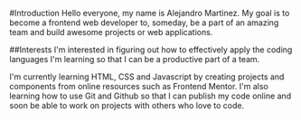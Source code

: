 #Introduction
Hello everyone, my name is Alejandro Martinez. My goal is to become a frontend
web developer to, someday, be a part of an amazing team and build awesome
projects or web applications.

##Interests
I'm interested in figuring out how to effectively apply the coding languages I'm learning so
that I can be a productive part of a team.

I'm currently learning HTML, CSS and Javascript by creating projects and components from
online resources such as Frontend Mentor. I'm also learning how to use Git and Github
so that I can publish my code online and soon be able to work on projects with others
who love to code.
